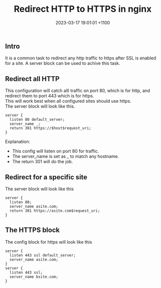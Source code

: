 ﻿---
layout: post
title: Redirect HTTP to HTTPS in nginx
date: 2023-03-17 19:01:01 +1100
categories: 
---

## Intro

It is a common task to redirect any http traffic to https after SSL is enabled for a site. A server block can be used to achive this task.

## Redirect all HTTP

This configuration will catch alll traffic on port 80, which is for http, and redirect them to port 443 which is for https.  
This will work best when all configured sites should use https.  
The server block will look like this.  

```
server {
  listen 80 default_server;
  server_name _;
  return 301 https://$host$request_uri;
}
```
Explanation:  
* This config will listen on port 80 for traffic.
* The server_name is set as _ to match any hostname.
* The return 301 will do the job.

## Redirect for a specific site

The server block will look like this

```
server {
  listen 80;
  server_name asite.com;
  return 301 https://asite.com$request_uri;
}
```
## The HTTPS block

The config block for https will look like this

```
server {
  listen 443 ssl default_server;
  server_name asite.com;
}
server {
  listen 443 ssl;
  server_name bsite.com;
}
```

